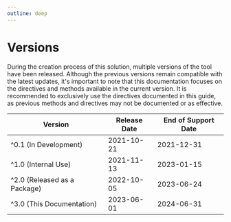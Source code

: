 ```yaml
---
outline: deep
---
```


# Versions

During the creation process of this solution, multiple versions of the tool have been released. Although the previous versions remain compatible with the latest updates, it's important to note that this documentation focuses on the directives and methods available in the current version. It is recommended to exclusively use the directives documented in this guide, as previous methods and directives may not be documented or as effective.

| Version                      | Release Date | End of Support Date |
|------------------------------|--------------|---------------------|
| ^0.1 (In Development)        | 2021-10-21   | 2021-12-31          |
| ^1.0 (Internal Use)          | 2021-11-13   | 2023-01-15          |
| ^2.0 (Released as a Package) | 2022-10-05   | 2023-06-24          |
| ^3.0 (This Documentation)    | 2023-06-01   | 2024-06-31          |

